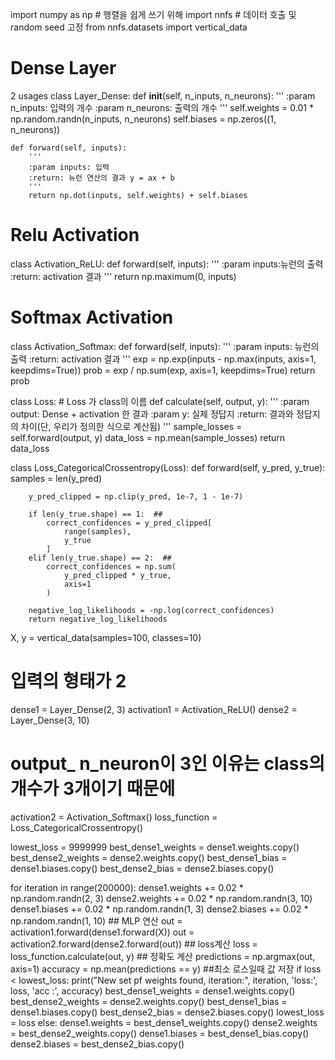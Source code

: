 import numpy as np  # 행렬을 쉽게 쓰기 위해
import nnfs  # 데이터 호출 및 random seed 고정
from nnfs.datasets import vertical_data

# Dense Layer
2 usages
class Layer_Dense:
    def __init__(self, n_inputs, n_neurons):
        '''
        :param n_inputs: 입력의 개수
        :param n_neurons: 출력의 개수
        '''
        self.weights = 0.01 * np.random.randn(n_inputs, n_neurons)
        self.biases = np.zeros((1, n_neurons))

    def forward(self, inputs):
        '''
        :param inputs: 입력
        :return: 뉴런 연산의 결과 y = ax + b
        '''
        return np.dot(inputs, self.weights) + self.biases


# Relu Activation
class Activation_ReLU:
    def forward(self, inputs):
        '''
        :param inputs:뉴런의 출력
        :return: activation 결과
        '''
        return np.maximum(0, inputs)


# Softmax Activation
class Activation_Softmax:
    def forward(self, inputs):
        '''
        :param inputs: 뉴런의 출력
        :return: activation 결과
        '''
        exp = np.exp(inputs - np.max(inputs, axis=1, keepdims=True))
        prob = exp / np.sum(exp, axis=1, keepdims=True)
        return prob


class Loss:  # Loss 가 class의 이름
    def calculate(self, output, y):
        '''
        :param output: Dense + activation 한 결과
        :param y: 실제 정답지
        :return: 결과와 정답지의 차이(단, 우리가 정의한 식으로 계산됨)
        '''
        sample_losses = self.forward(output, y)
        data_loss = np.mean(sample_losses)
        return data_loss


class Loss_CategoricalCrossentropy(Loss):
    def forward(self, y_pred, y_true):
        samples = len(y_pred)

        y_pred_clipped = np.clip(y_pred, 1e-7, 1 - 1e-7)

        if len(y_true.shape) == 1:  ##
            correct_confidences = y_pred_clipped[
                range(samples),
                y_true
            ]
        elif len(y_true.shape) == 2:  ##
            correct_confidences = np.sum(
                y_pred_clipped * y_true,
                axis=1
            )

        negative_log_likelihoods = -np.log(correct_confidences)
        return negative_log_likelihoods


X, y = vertical_data(samples=100, classes=10)
# 입력의 형태가 2
dense1 = Layer_Dense(2, 3)
activation1 = Activation_ReLU()
dense2 = Layer_Dense(3, 10)
# output_ n_neuron이 3인 이유는 class의 개수가 3개이기 때문에
activation2 = Activation_Softmax()
loss_function = Loss_CategoricalCrossentropy()

lowest_loss = 9999999
best_dense1_weights = dense1.weights.copy()
best_dense2_weights = dense2.weights.copy()
best_dense1_bias = dense1.biases.copy()
best_dense2_bias = dense2.biases.copy()

for iteration in range(200000):
    dense1.weights += 0.02 * np.random.randn(2, 3)
    dense2.weights += 0.02 * np.random.randn(3, 10)
    dense1.biases += 0.02 * np.random.randn(1, 3)
    dense2.biases += 0.02 * np.random.randn(1, 10)
    ## MLP 연산
    out = activation1.forward(dense1.forward(X))
    out = activation2.forward(dense2.forward(out))
    ## loss계산
    loss = loss_function.calculate(out, y)
    ## 정확도 계산
    predictions = np.argmax(out, axis=1)
    accuracy = np.mean(predictions == y)
    ##최소 로스일때 값 저장
    if loss < lowest_loss:
        print("New set pf weights found, iteration:",
              iteration, 'loss:', loss, 'acc :', accuracy)
        best_dense1_weights = dense1.weights.copy()
        best_dense2_weights = dense2.weights.copy()
        best_dense1_bias = dense1.biases.copy()
        best_dense2_bias = dense2.biases.copy()
        lowest_loss = loss
    else:
        dense1.weights = best_dense1_weights.copy()
        dense2.weights = best_dense2_weights.copy()
        dense1.biases = best_dense1_bias.copy()
        dense2.biases = best_dense2_bias.copy()
